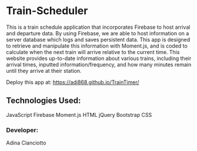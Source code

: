 # Train-Scheduler
This is a train schedule application that incorporates Firebase to host arrival and departure data. By using Firebase, we are able to host information on a server database which logs and saves persistent data. This app is designed to retrieve and manipulate this information with Moment.js, and is coded to calculate when the next train will arrive relative to the current time. This website provides up-to-date information about various trains, including their arrival times, inputted information/frequency, and how many minutes remain until they arrive at their station.

Deploy this app at: https://adi868.github.io/TrainTimer/ 


## Technologies Used:
JavaScript
Firebase
Moment.js
HTML
jQuery
Bootstrap
CSS

### Developer:
Adina Cianciotto

